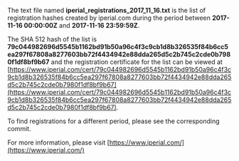The text file named **iperial_registrations_2017_11_16.txt** is the list of registration hashes created by iperial.com during the period between **2017-11-16 00:00:00Z** and **2017-11-16 23:59:59Z**.

The SHA 512 hash of the list is **79c044982696d5545b1162bd91b50a96c4f3c9cb1d8b326535f84b6cc5ea297f67808a8277603bb72f4434942e88dda265d5c2b745c2cde0b7980f1df8bf9b67** and the registration certificate for the list can be viewed at [https://www.iperial.com/cert/79c044982696d5545b1162bd91b50a96c4f3c9cb1d8b326535f84b6cc5ea297f67808a8277603bb72f4434942e88dda265d5c2b745c2cde0b7980f1df8bf9b67](https://www.iperial.com/cert/79c044982696d5545b1162bd91b50a96c4f3c9cb1d8b326535f84b6cc5ea297f67808a8277603bb72f4434942e88dda265d5c2b745c2cde0b7980f1df8bf9b67).

To find registrations for a different period, please see the corresponding commit.

For more information, please visit [https://www.iperial.com/](https://www.iperial.com/)
